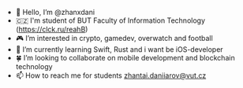- 👋  Hello, I’m @zhanxdani
- 🇨🇿 I'm student of BUT Faculty of Information Technology (https://clck.ru/reahB)
- 🎮 I’m interested in crypto, gamedev, overwatch and football
- 🎯 I’m currently learning Swift, Rust and i want be iOS-developer
- 🍀 I’m looking to collaborate on mobile development and blockchain technology
- 📫 How to reach me for students zhantai.daniiarov@vut.cz

<!---
zhanxdani/zhanxdani is a ✨ special ✨ repository because its `README.md` (this file) appears on your GitHub profile.
You can click the Preview link to take a look at your changes.
--->
